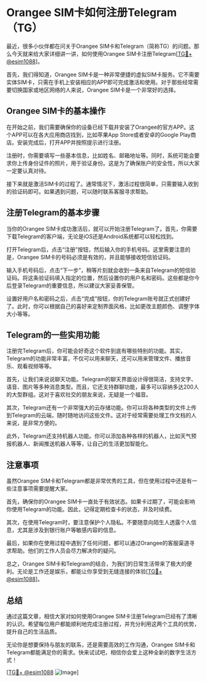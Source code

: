 # Orangee SIM卡如何注册Telegram（TG）

最近，很多小伙伴都在问关于Orangee SIM卡和Telegram（简称TG）的问题。那么今天就来给大家详细讲一讲，如何使用Orangee SIM卡注册Telegram[[TG💪+ @esim1088](https://t.me/s/esim1088)]。

首先，我们得知道，Orangee SIM卡是一种非常便捷的虚拟SIM卡服务。它不需要实体SIM卡，只需在手机上安装相应的APP即可完成激活和使用。对于那些经常需要切换国家或地区网络的人来说，Orangee SIM卡是一个非常好的选择。

## Orangee SIM卡的基本操作

在开始之前，我们需要确保你的设备已经下载并安装了Orangee的官方APP。这个APP可以在各大应用商店找到，比如苹果App Store或者安卓的Google Play商店。安装完成后，打开APP并按照提示进行注册。

注册时，你需要填写一些基本信息，比如姓名、邮箱地址等。同时，系统可能会要求你上传身份证件的照片，用于验证身份。这是为了确保账户的安全性，所以大家一定要认真对待。

接下来就是激活SIM卡的过程了。通常情况下，激活过程很简单，只需要输入收到的验证码即可。如果遇到问题，可以随时联系客服寻求帮助。

## 注册Telegram的基本步骤

当你的Orangee SIM卡成功激活后，就可以开始注册Telegram了。首先，你需要下载Telegram的客户端，无论是iOS还是Android系统都可以轻松找到。

打开Telegram后，点击“注册”按钮，然后输入你的手机号码。这里需要注意的是，Orangee SIM卡的号码必须是有效的，并且能够接收短信验证码。

输入手机号码后，点击“下一步”，稍等片刻就会收到一条来自Telegram的短信验证码。将这条验证码填入指定的位置，然后设置你的用户名和密码。这些都是你今后登录Telegram的重要信息，所以建议大家妥善保管。

设置好用户名和密码之后，点击“完成”按钮，你的Telegram账号就正式创建好了。此时，你可以根据自己的喜好来定制界面风格，比如更改主题颜色、调整字体大小等等。

## Telegram的一些实用功能

注册完Telegram后，你可能会好奇这个软件到底有哪些特别的功能。其实，Telegram的功能非常丰富，不仅可以用来聊天，还可以用来管理文件、播放音乐、观看视频等等。

首先，让我们来说说聊天功能。Telegram的聊天界面设计得很简洁，支持文字、语音、图片等多种消息类型。而且，它还支持群聊功能，最多可以容纳多达200人的大型群组。这对于喜欢社交的朋友来说，无疑是一个福音。

其次，Telegram还有一个非常强大的云存储功能。你可以将各种类型的文件上传到Telegram的云端，随时随地访问这些文件。这对于经常需要处理工作文档的人来说，是非常方便的。

此外，Telegram还支持机器人功能。你可以添加各种各样的机器人，比如天气预报机器人、新闻推送机器人等等，让自己的生活更加智能化。

## 注意事项

虽然Orangee SIM卡和Telegram都是非常优秀的工具，但在使用过程中还是有一些注意事项需要提醒大家。

首先，确保你的Orangee SIM卡一直处于有效状态。如果卡过期了，可能会影响你使用Telegram的功能。因此，记得定期检查卡的状态，并及时续费。

其次，在使用Telegram时，要注意保护个人隐私。不要随意向陌生人透露个人信息，尤其是涉及到银行账户等敏感内容的信息。

最后，如果你在使用过程中遇到了任何问题，都可以通过Orangee的客服渠道寻求帮助。他们的工作人员会尽力解决你的疑问。

总之，Orangee SIM卡和Telegram的结合，为我们的日常生活带来了极大的便利。无论是工作还是娱乐，都能让你享受到无缝连接的体验[[TG💪+ @esim1088](https://t.me/s/esim1088)]。

## 总结

通过这篇文章，相信大家对如何使用Orangee SIM卡注册Telegram已经有了清晰的认识。希望每位用户都能顺利地完成注册过程，并充分利用这两个工具的优势，提升自己的生活品质。

无论你是想要保持与朋友的联系，还是需要高效的工作沟通，Orangee SIM卡和Telegram都能满足你的需求。快来试试吧，相信你会爱上这种全新的数字生活方式！

[[TG💪+ @esim1088](https://t.me/s/esim1088) ![Image](https://i.postimg.cc/4NQfJmqS/Snipaste-2025-05-13-00-14-12.png)]